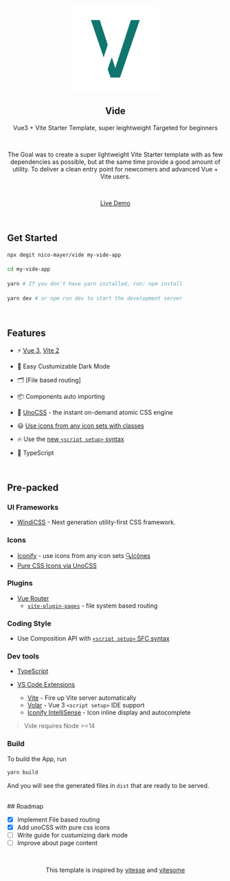 <div align="center">
   <a href="https://github.com/nico-mayer/vide">
    <img src="src/assets/logo.svg" alt="Logo" width="200">
  </a>
  <h2><b>Vide</b></h2>
</div>

<p align='center'>
Vue3 + Vite Starter Template, super leightweight Targeted for beginners
</p>

<br>

<p align='center'>
The Goal was to create a super lightweight Vite Starter template with as few dependencies as possible, but at the same time provide a good amount of utility.
To deliver a clean entry point for newcomers and advanced Vue + Vite users.
</p>

<br>

<p align='center'>
<a href="https://vide-iota.vercel.app/" target="_blank">Live Demo</a>
</p>

<br>

## Get Started

```bash
npx degit nico-mayer/vide my-vide-app

cd my-vide-app

yarn # If you don't have yarn installed, run: npm install

yarn dev # or npm run dev to start the development server
```

<br>

## Features

- ⚡️ [Vue 3](https://github.com/vuejs/vue-next), [Vite 2](https://github.com/vitejs/vite)

- 🌙 Easy Custumizable Dark Mode

- 🗂 [File based routing]

- 📦 Components auto importing

- 🎨 [UnoCSS](https://github.com/antfu/unocss) - the instant on-demand atomic CSS engine

- 😃 [Use icons from any icon sets with classes](https://github.com/antfu/unocss/tree/main/packages/preset-icons)

- 🔥 Use the [new `<script setup>` syntax](https://github.com/vuejs/rfcs/pull/227)

- 💪 TypeScript

<br>

## Pre-packed

### UI Frameworks

- [WindiCSS](https://github.com/windicss/windicss) - Next generation utility-first CSS framework.

### Icons

- [Iconify](https://iconify.design) - use icons from any icon sets [🔍Icônes](https://icones.netlify.app/)
- [Pure CSS Icons via UnoCSS](https://github.com/antfu/unocss/tree/main/packages/preset-icons)

### Plugins

- [Vue Router](https://github.com/vuejs/vue-router)
  - [`vite-plugin-pages`](https://github.com/hannoeru/vite-plugin-pages) - file system based routing

### Coding Style

- Use Composition API with [`<script setup>` SFC syntax](https://github.com/vuejs/rfcs/pull/227)

### Dev tools

- [TypeScript](https://www.typescriptlang.org/)

- [VS Code Extensions](./.vscode/extensions.json)
  - [Vite](https://marketplace.visualstudio.com/items?itemName=antfu.vite) - Fire up Vite server automatically
  - [Volar](https://marketplace.visualstudio.com/items?itemName=johnsoncodehk.volar) - Vue 3 `<script setup>` IDE support
  - [Iconify IntelliSense](https://marketplace.visualstudio.com/items?itemName=antfu.iconify) - Icon inline display and autocomplete

> Vide requires Node >=14

### Build

To build the App, run

```bash
yarn build
```

And you will see the generated files in `dist` that are ready to be served.

<br>
## Roadmap

- [x] Implement File based routing
- [x] Add unoCSS with pure css icons
- [ ] Write guide for custumizing dark mode
- [ ] Improve about  page content

<br>

<p align="center">This template is inspired by <a href="https://github.com/antfu/vitesse">vitesse</a> and <a href="https://github.com/alvarosabu/vitesome">vitesome</a></p>
